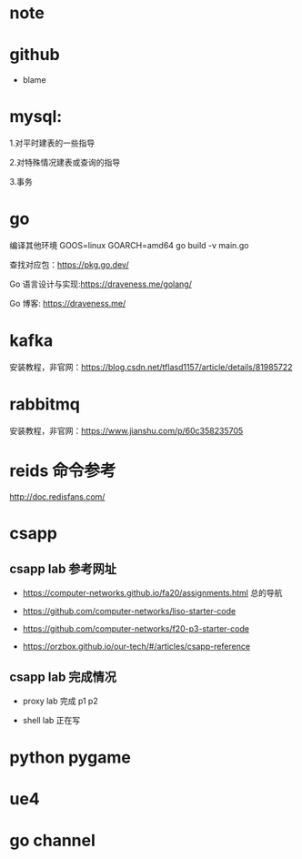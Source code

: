 # note

# github

* blame

# mysql:

1.对平时建表的一些指导

2.对特殊情况建表或查询的指导

3.事务

# go

编译其他环境 GOOS=linux GOARCH=amd64 go build -v main.go

查找对应包：https://pkg.go.dev/

Go 语言设计与实现:https://draveness.me/golang/

Go 博客: https://draveness.me/

# kafka

安装教程，非官网：https://blog.csdn.net/tflasd1157/article/details/81985722

# rabbitmq

安装教程，非官网：https://www.jianshu.com/p/60c358235705

# reids 命令参考

http://doc.redisfans.com/

# csapp

## csapp lab 参考网址

* https://computer-networks.github.io/fa20/assignments.html 总的导航

* https://github.com/computer-networks/liso-starter-code

* https://github.com/computer-networks/f20-p3-starter-code

* https://orzbox.github.io/our-tech/#/articles/csapp-reference

## csapp lab 完成情况

* proxy lab 完成 p1 p2

* shell lab 正在写

# python pygame

# ue4

# go channel
